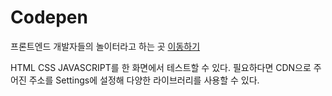 # Codepen

프론트엔드 개발자들의 놀이터라고 하는 곳
[이동하기](http://codepen.io/)

HTML CSS JAVASCRIPT를 한 화면에서 테스트할 수 있다.
필요하다면 CDN으로 주어진 주소를 Settings에 설정해 다양한 라이브러리를 사용할 수 있다.
